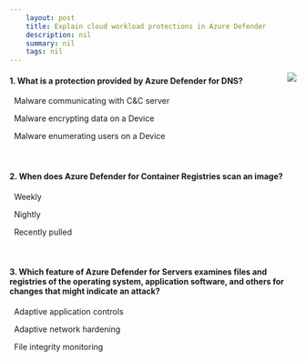 ```yaml
---
    layout: post
    title: Explain cloud workload protections in Azure Defender 
    description: nil
    summary: nil
    tags: nil
---
```



 <a target="_blank" href="https://docs.microsoft.com/en-us/learn/modules/understand-azure-defender-cloud-workload-protection/12-knowledge-check/"><i class="fas fa-external-link-alt"></i> </a>
 <img align="right" src="https://docs.microsoft.com/en-us/learn/achievements/azure-defender-workload.svg">
####  1. What is a protection provided by Azure Defender for DNS?


<i class='fas fa-check-square' style='color: Dodgerblue;'></i> &nbsp;&nbsp;Malware communicating with C&C server

<i class='far fa-square'></i> &nbsp;&nbsp;Malware encrypting data on a Device

<i class='far fa-square'></i> &nbsp;&nbsp;Malware enumerating users on a Device
<br />
<br />
<br />

####  2. When does Azure Defender for Container Registries scan an image?


<i class='far fa-square'></i> &nbsp;&nbsp;Weekly

<i class='far fa-square'></i> &nbsp;&nbsp;Nightly

<i class='fas fa-check-square' style='color: Dodgerblue;'></i> &nbsp;&nbsp;Recently pulled
<br />
<br />
<br />

####  3. Which feature of Azure Defender for Servers examines files and registries of the operating system, application software, and others for changes that might indicate an attack?


<i class='far fa-square'></i> &nbsp;&nbsp;Adaptive application controls

<i class='far fa-square'></i> &nbsp;&nbsp;Adaptive network hardening

<i class='fas fa-check-square' style='color: Dodgerblue;'></i> &nbsp;&nbsp;File integrity monitoring
<br />
<br />
<br />
